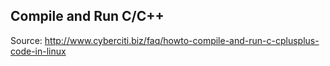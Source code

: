 ## Compile and Run C/C++

Source: http://www.cyberciti.biz/faq/howto-compile-and-run-c-cplusplus-code-in-linux
